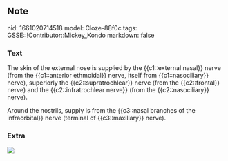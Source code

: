 ## Note
nid: 1661020714518
model: Cloze-88f0c
tags: GSSE::!Contributor::Mickey_Kondo
markdown: false

### Text
The skin of the external nose is supplied by the {{c1::external
nasal}} nerve (from the {{c1::anterior ethmoidal}} nerve, itself
from {{c1::nasociliary}} nerve), superiorly the
{{c2::supratrochlear}} nerve (from the {{c2::frontal}} nerve) and
the {{c2::infratrochlear nerve}} (from the {{c2::nasociliary}}
nerve).
<div>
  Around the nostrils, supply is from the {{c3::nasal branches of
  the infraorbital}} nerve (terminal of {{c3::maxillary}} nerve).
</div>

### Extra
<img src="acfs-2019-00290f21.jpg">
